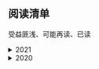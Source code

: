 ## 阅读清单

受益匪浅、可能再读、已读

<details>
<summary>2021</summary>
- 1
- 2
- 3
- 4
</details>

<details>
<summary>2020</summary>
- 活着 - 余华
- 如何高效学习 - 斯科特.扬
- go语言高级编程
- Go语言实战
- C++ Primer Plus
- 汇编语言 - 王爽
- 计算机网络:自顶向下方法
- 复杂 - 梅拉妮.米歇尔
- 疼 - 孙频
- 人间失格 - 太宰治
- SQL必知必会
- Vim实用技巧
- The Linux Command Line
- 廖雪峰git教程
- docker简明教程
</details>
